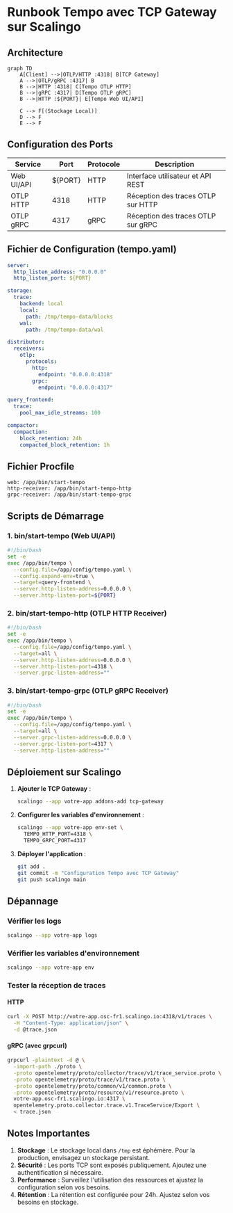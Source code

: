 # Runbook Tempo avec TCP Gateway sur Scalingo

## Architecture

```mermaid
graph TD
    A[Client] -->|OTLP/HTTP :4318| B[TCP Gateway]
    A -->|OTLP/gRPC :4317| B
    B -->|HTTP :4318| C[Tempo OTLP HTTP]
    B -->|gRPC :4317| D[Tempo OTLP gRPC]
    B -->|HTTP :${PORT}| E[Tempo Web UI/API]
    
    C --> F[(Stockage Local)]
    D --> F
    E --> F
```

## Configuration des Ports

| Service | Port | Protocole | Description |
|---------|------|-----------|-------------|
| Web UI/API | ${PORT} | HTTP | Interface utilisateur et API REST |
| OTLP HTTP | 4318 | HTTP | Réception des traces OTLP sur HTTP |
| OTLP gRPC | 4317 | gRPC | Réception des traces OTLP sur gRPC |

## Fichier de Configuration (tempo.yaml)

```yaml
server:
  http_listen_address: "0.0.0.0"
  http_listen_port: ${PORT}

storage:
  trace:
    backend: local
    local:
      path: /tmp/tempo-data/blocks
    wal:
      path: /tmp/tempo-data/wal

distributor:
  receivers:
    otlp:
      protocols:
        http:
          endpoint: "0.0.0.0:4318"
        grpc:
          endpoint: "0.0.0.0:4317"

query_frontend:
  trace:
    pool_max_idle_streams: 100

compactor:
  compaction:
    block_retention: 24h
    compacted_block_retention: 1h
```

## Fichier Procfile

```plaintext
web: /app/bin/start-tempo
http-receiver: /app/bin/start-tempo-http
grpc-receiver: /app/bin/start-tempo-grpc
```

## Scripts de Démarrage

### 1. bin/start-tempo (Web UI/API)
```bash
#!/bin/bash
set -e
exec /app/bin/tempo \
  --config.file=/app/config/tempo.yaml \
  --config.expand-env=true \
  --target=query-frontend \
  --server.http-listen-address=0.0.0.0 \
  --server.http-listen-port=${PORT}
```

### 2. bin/start-tempo-http (OTLP HTTP Receiver)
```bash
#!/bin/bash
set -e
exec /app/bin/tempo \
  --config.file=/app/config/tempo.yaml \
  --target=all \
  --server.http-listen-address=0.0.0.0 \
  --server.http-listen-port=4318 \
  --server.grpc-listen-address=""
```

### 3. bin/start-tempo-grpc (OTLP gRPC Receiver)
```bash
#!/bin/bash
set -e
exec /app/bin/tempo \
  --config.file=/app/config/tempo.yaml \
  --target=all \
  --server.grpc-listen-address=0.0.0.0 \
  --server.grpc-listen-port=4317 \
  --server.http-listen-address=""
```

## Déploiement sur Scalingo

1. **Ajouter le TCP Gateway** :
   ```bash
   scalingo --app votre-app addons-add tcp-gateway
   ```

2. **Configurer les variables d'environnement** :
   ```bash
   scalingo --app votre-app env-set \
     TEMPO_HTTP_PORT=4318 \
     TEMPO_GRPC_PORT=4317
   ```

3. **Déployer l'application** :
   ```bash
   git add .
   git commit -m "Configuration Tempo avec TCP Gateway"
   git push scalingo main
   ```

## Dépannage

### Vérifier les logs
```bash
scalingo --app votre-app logs
```

### Vérifier les variables d'environnement
```bash
scalingo --app votre-app env
```

### Tester la réception de traces

#### HTTP
```bash
curl -X POST http://votre-app.osc-fr1.scalingo.io:4318/v1/traces \
  -H "Content-Type: application/json" \
  -d @trace.json
```

#### gRPC (avec grpcurl)
```bash
grpcurl -plaintext -d @ \
  -import-path ./proto \
  -proto opentelemetry/proto/collector/trace/v1/trace_service.proto \
  -proto opentelemetry/proto/trace/v1/trace.proto \
  -proto opentelemetry/proto/common/v1/common.proto \
  -proto opentelemetry/proto/resource/v1/resource.proto \
  votre-app.osc-fr1.scalingo.io:4317 \
  opentelemetry.proto.collector.trace.v1.TraceService/Export \
  < trace.json
```

## Notes Importantes

1. **Stockage** : Le stockage local dans `/tmp` est éphémère. Pour la production, envisagez un stockage persistant.
2. **Sécurité** : Les ports TCP sont exposés publiquement. Ajoutez une authentification si nécessaire.
3. **Performance** : Surveillez l'utilisation des ressources et ajustez la configuration selon vos besoins.
4. **Rétention** : La rétention est configurée pour 24h. Ajustez selon vos besoins en stockage.
